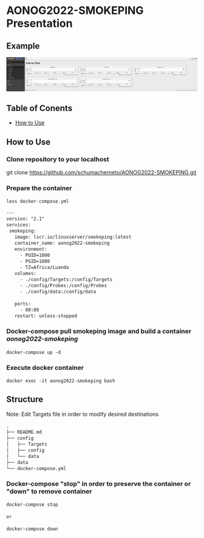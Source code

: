 # AONOG2022-SMOKEPING Presentation


## Example
![Reference Example](./example.png "Reference Example")

## Table of Conents
* [How to Use](#How-to-Use)





## How to Use

### Clone repository to your localhost

git clone https://github.com/schumacherneto/AONOG2022-SMOKEPING.git


### Prepare the container
 ```
 less docker-compose.yml
  ```
 ```
---
version: "2.1"
services:
  smokeping:
    image: lscr.io/linuxserver/smokeping:latest
    container_name: aonog2022-smokeping
    environment:
      - PUID=1000
      - PGID=1000
      - TZ=Africa/Luanda
    volumes:
      - ./config/Targets:/config/Targets
      - ./config/Probes:/config/Probes
      - ./config/data:/config/data
      
    ports:
      - 80:80
    restart: unless-stopped
  ```

### Docker-compose pull smokeping image and build a container *aonog2022-smokeping*

 ```
 docker-compose up -d
  ```


### Execute docker container

  ```
 docker exec -it aonog2022-smokeping bash
  ```

## Structure
Note: Edit Targets file in order to modify desired destinations
  ```
.
├── README.md
├── config
│   ├── Targets
│   ├── config
│   └── data
├── data
└── docker-compose.yml
  ```



### Docker-compose "stop" in order to preserve the container or "down" to remove container 

 ```
 docker-compose stop 

or

 docker-compose down
  ```

